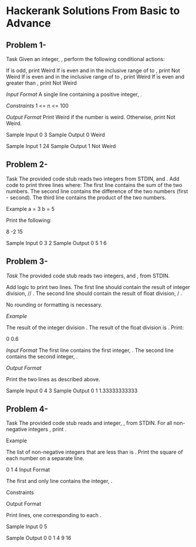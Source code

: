 # Hackerank Solutions From Basic to Advance

## Problem 1-
Task
Given an integer, , perform the following conditional actions:

If  is odd, print Weird
If  is even and in the inclusive range of  to , print Not Weird
If  is even and in the inclusive range of  to , print Weird
If  is even and greater than , print Not Weird

*Input Format*
A single line containing a positive integer, .

*Constraints*
1 <= n <= 100

*Output Format*
Print Weird if the number is weird. Otherwise, print Not Weird.

Sample Input 0
3
Sample Output 0
Weird

Sample Input 1
24
Sample Output 1
Not Weird

## Problem 2- 
Task
The provided code stub reads two integers from STDIN,  and . Add code to print three lines where:
The first line contains the sum of the two numbers.
The second line contains the difference of the two numbers (first - second).
The third line contains the product of the two numbers.

Example
a = 3
b = 5

Print the following:

8
-2
15

Sample Input 0
3
2
Sample Output 0
5
1
6

## Problem 3-
*Task*
The provided code stub reads two integers,  and , from STDIN.

Add logic to print two lines. The first line should contain the result of integer division,  // . The second line should contain the result of float division,  / .

No rounding or formatting is necessary.

*Example*


The result of the integer division .
The result of the float division is .
Print:

0
0.6

*Input Format*
The first line contains the first integer, .
The second line contains the second integer, .

*Output Format*

Print the two lines as described above.

Sample Input 0
4
3
Sample Output 0
1
1.33333333333

## Problem 4-
Task
The provided code stub reads and integer, , from STDIN. For all non-negative integers , print .

Example

The list of non-negative integers that are less than  is . Print the square of each number on a separate line.

0
1
4
Input Format

The first and only line contains the integer, .

Constraints


Output Format

Print  lines, one corresponding to each .

Sample Input 0
5

Sample Output 0
0
1
4
9
16
